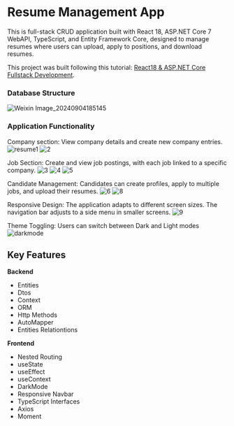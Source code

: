 # Resume Management App  

This is  full-stack CRUD application built with React 18, ASP.NET Core 7 WebAPI, TypeScript, and Entity Framework Core, designed to manage resumes where users can upload, apply to positions, and download resumes. 

This project was built following this tutorial: [React18 & ASP.NET Core Fullstack Development]([url](https://www.youtube.com/watch?v=AiwzQMupPsU)).

### Database Structure
 ![Weixin Image_20240904185145](https://github.com/user-attachments/assets/534bbd42-57e6-453f-9ba4-cbc42916f5c8)

### Application Functionality
Company section: 
View company details and create new company entries.
![resume1](https://github.com/user-attachments/assets/5fe04a0c-07d5-423c-ba4e-7e14fdeaf8b0)
![2](https://github.com/user-attachments/assets/9976b17c-c741-4501-a9e0-99aab554bc42)

Job Section:
Create and view job postings, with each job linked to a specific company.
![3](https://github.com/user-attachments/assets/f96efeef-94f0-4ffc-b0c4-c98bdb62cf53)
![4](https://github.com/user-attachments/assets/c86ea062-d0f3-48bd-a97d-4df90b426312)
![5](https://github.com/user-attachments/assets/3d1ecd0e-c43c-496a-813a-dd52852306bc)

Candidate Management: 
Candidates can create profiles, apply to multiple jobs, and upload their resumes.
![6](https://github.com/user-attachments/assets/4020c92b-7fc3-481a-bd2d-7cfcf02532ae)
![8](https://github.com/user-attachments/assets/42d00488-58dd-4d8b-a30c-d6817a6ef287)
 
Responsive Design: 
The application  adapts to different screen sizes. The navigation bar adjusts to a side menu in smaller screens.
![9](https://github.com/user-attachments/assets/1accc84b-46f7-485c-9586-0875ea4dc332)

Theme Toggling: Users can switch between Dark and Light modes
![darkmode](https://github.com/user-attachments/assets/89e7b6b2-934a-4fdc-b3a7-ad33f7d2d4fb)

## Key Features
**Backend**
- Entities
- Dtos
- Context
- ORM
- Http Methods
- AutoMapper
- Entities Relationtions
  
**Frontend**
- Nested Routing
- useState
- useEffect
- useContext
- DarkMode
- Responsive Navbar
- TypeScript Interfaces
- Axios  
- Moment
 

